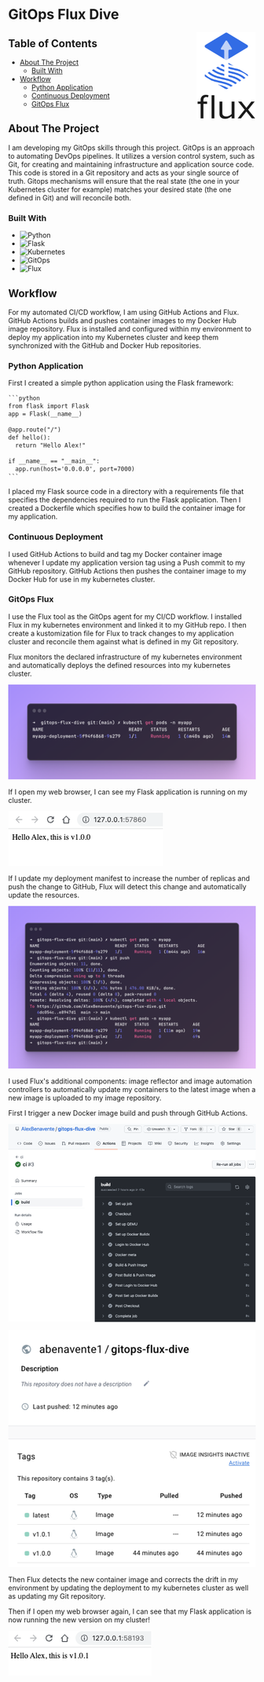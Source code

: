 # GitOps Flux Dive

<img src="https://github.com/AlexBenavente/Images/blob/main/flux-stacked-color.png" align="right"
     alt="Flux logo" width="120" height="178">

<!-- TABLE OF CONTENTS -->
## Table of Contents
  <ul>
    <li>
      <a href="#about-the-project">About The Project</a>
      <ul>
        <li><a href="#built-with">Built With</a></li>
      </ul>
    </li>
    <li>
      <a href="#workflow">Workflow</a>
      <ul>
        <li><a href="#python-application">Python Application</a></li>
        <li><a href="#continuous-deployment">Continuous Deployment</a></li>
        <li><a href="#gitops-flux">GitOps Flux</a></li>
      </ul>
  </ul>




<!-- ABOUT THE PROJECT -->
## About The Project

I am developing my GitOps skills through this project. GitOps is an approach to automating DevOps pipelines. It utilizes a version control system, such as Git, for creating and maintaining infrastructure and application source code. This code is stored in a Git repository and acts as your single source of truth. Gitops mechanisms will ensure that the real state (the one in your Kubernetes cluster for example) matches your desired state (the one defined in Git) and will reconcile both.


### Built With

* ![Python]
* ![Flask]
* ![Kubernetes]
* ![GitOps]
* ![Flux]

<!-- GETTING STARTED -->
## Workflow

For my automated CI/CD workflow, I am using GitHub Actions and Flux. GitHub Actions builds and pushes container images to my Docker Hub image repository. Flux is installed and configured within my environment to deploy my application into my Kubernetes cluster and keep them synchronized with the GitHub and Docker Hub repositories.

### Python Application

First I created a simple python application using the Flask framework:

    ```python
    from flask import Flask
    app = Flask(__name__)

    @app.route("/")
    def hello():
      return "Hello Alex!"

    if __name__ == "__main__":
      app.run(host='0.0.0.0', port=7000)
    ```
I placed my Flask source code in a directory with a requirements file that specifies the dependencies required to run the Flask application. Then I created a Dockerfile which specifies how to build the container image for my application.

### Continuous Deployment

I used GitHub Actions to build and tag my Docker container image whenever I update my application version tag using a Push commit to my GitHub repository. GitHub Actions then pushes the container image to my Docker Hub for use in my kubernetes cluster.

### GitOps Flux

I use the Flux tool as the GitOps agent for my CI/CD workflow. I installed Flux in my kubernetes environment and linked it to my GitHub repo. I then create a kustomization file for Flux to track changes to my application cluster and reconcile them against what is defined in my Git repository.

Flux monitors the declared infrastructure of my kubernetes environment and automatically deploys the defined resources into my kubernetes cluster.

![Flux app 1](https://github.com/AlexBenavente/Images/blob/main/flux-app-1.png)

If I open my web browser, I can see my Flask application is running on my cluster.

![Flask app 1](https://github.com/AlexBenavente/Images/blob/main/flask-app-1.png)

If I update my deployment manifest to increase the number of replicas and push the change to GitHub, Flux will detect this change and automatically update the resources.

![Flux app 2](https://github.com/AlexBenavente/Images/blob/main/flux-app-2.png)

I used Flux's additional components: image reflector and image automation controllers to automatically update my containers to the latest image when a new image is uploaded to my image repository.

First I trigger a new Docker image build and push through GitHub Actions.

![CI Build](https://github.com/AlexBenavente/Images/blob/main/ci-build.png)

![Image Repo](https://github.com/AlexBenavente/Images/blob/main/image-repo-flux.png)

Then Flux detects the new container image and corrects the drift in my environment by updating the deployment to my kubernetes cluster as well as updating my Git repository. 

Then if I open my web browser again, I can see that my Flask application is now running the new version on my cluster!

![Flask app 2](https://github.com/AlexBenavente/Images/blob/main/flask-app-2.png)

<!-- MARKDOWN LINKS & IMAGES -->
[Python]: https://img.shields.io/badge/Python-3776AB?style=for-the-badge&logo=python&logoColor=white
[Flask]: https://img.shields.io/badge/Flask-6DB33F?style=for-the-badge&logo=flask&logoColor=white
[Kubernetes]: https://img.shields.io/badge/Kubernetes-326CE5?style=for-the-badge&logo=Kubernetes&logoColor=white
[GitOps]: https://img.shields.io/badge/GitOps-FC6D26?style=for-the-badge&logo=Git&logoColor=white
[Flux]: https://img.shields.io/badge/Flux-4050FB?style=for-the-badge&logo=flux&logoColor=white
